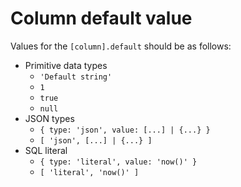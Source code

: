 # Column default value

Values for the `[column].default` should be as follows:

- Primitive data types
  - `'Default string'`
  - `1`
  - `true`
  - `null`
- JSON types
  - `{ type: 'json', value: [...] | {...} }`
  - `[ 'json', [...] | {...} ]`
- SQL literal
  - `{ type: 'literal', value: 'now()' }`
  - `[ 'literal', 'now()' ]`
